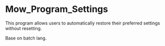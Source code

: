 # Mow_Program_Settings
This program allows users to automatically restore their preferred settings without resetting.

Base on batch lang.